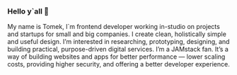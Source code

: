 ### Hello y`all 👋

My name is Tomek, I`m frontend developer working in-studio on projects and startups for small and big companies. I create clean, holistically simple and useful design. I’m interested in researching, prototyping, designing, and building practical, purpose-driven digital services. I’m a JAMstack fan. It’s a way of building websites and apps for better performance — lower scaling costs, providing higher security, and offering a better developer experience.

<!--
**koniecznytomek/koniecznytomek** is a ✨ _special_ ✨ repository because its `README.md` (this file) appears on your GitHub profile.

Here are some ideas to get you started:

- 🔭 I’m currently working on ...
- 🌱 I’m currently learning ...
- 👯 I’m looking to collaborate on ...
- 🤔 I’m looking for help with ...
- 💬 Ask me about ...
- 📫 How to reach me: ...
- 😄 Pronouns: ...
- ⚡ Fun fact: ...
-->
